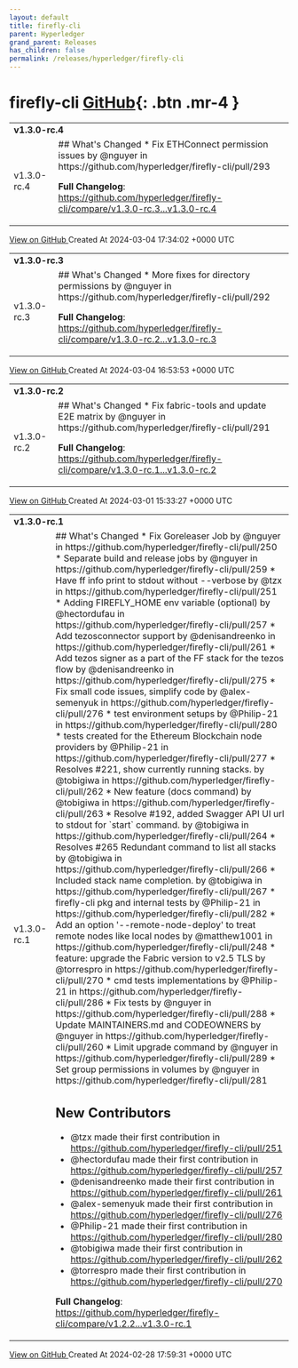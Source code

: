 ```yaml
---
layout: default
title: firefly-cli
parent: Hyperledger
grand_parent: Releases
has_children: false
permalink: /releases/hyperledger/firefly-cli
---
```


# firefly-cli <span class="fs-3 right-align">[GitHub](https://github.com/hyperledger/firefly-cli){: .btn .mr-4 }</span>


<div>
    <table>
        <tr>
            <td colspan="2">
                <b>
                    v1.3.0-rc.4
                </b>
            </td>
        </tr>
        <tr>
            <td>
                <span class="chip">
                    v1.3.0-rc.4
                </span>
            </td>
            <td>
                ## What's Changed
* Fix ETHConnect permission issues by @nguyer in https://github.com/hyperledger/firefly-cli/pull/293


**Full Changelog**: https://github.com/hyperledger/firefly-cli/compare/v1.3.0-rc.3...v1.3.0-rc.4
            </td>
        </tr>
    </table>
    <a href="https://github.com/hyperledger/firefly-cli/releases/tag/v1.3.0-rc.4" class=".btn">
        View on GitHub
    </a>
    <span class="right-align">
        Created At 2024-03-04 17:34:02 +0000 UTC
    </span>
</div>

<div>
    <table>
        <tr>
            <td colspan="2">
                <b>
                    v1.3.0-rc.3
                </b>
            </td>
        </tr>
        <tr>
            <td>
                <span class="chip">
                    v1.3.0-rc.3
                </span>
            </td>
            <td>
                ## What's Changed
* More fixes for directory permissions by @nguyer in https://github.com/hyperledger/firefly-cli/pull/292


**Full Changelog**: https://github.com/hyperledger/firefly-cli/compare/v1.3.0-rc.2...v1.3.0-rc.3
            </td>
        </tr>
    </table>
    <a href="https://github.com/hyperledger/firefly-cli/releases/tag/v1.3.0-rc.3" class=".btn">
        View on GitHub
    </a>
    <span class="right-align">
        Created At 2024-03-04 16:53:53 +0000 UTC
    </span>
</div>

<div>
    <table>
        <tr>
            <td colspan="2">
                <b>
                    v1.3.0-rc.2
                </b>
            </td>
        </tr>
        <tr>
            <td>
                <span class="chip">
                    v1.3.0-rc.2
                </span>
            </td>
            <td>
                ## What's Changed
* Fix fabric-tools and update E2E matrix by @nguyer in https://github.com/hyperledger/firefly-cli/pull/291


**Full Changelog**: https://github.com/hyperledger/firefly-cli/compare/v1.3.0-rc.1...v1.3.0-rc.2
            </td>
        </tr>
    </table>
    <a href="https://github.com/hyperledger/firefly-cli/releases/tag/v1.3.0-rc.2" class=".btn">
        View on GitHub
    </a>
    <span class="right-align">
        Created At 2024-03-01 15:33:27 +0000 UTC
    </span>
</div>

<div>
    <table>
        <tr>
            <td colspan="2">
                <b>
                    v1.3.0-rc.1
                </b>
            </td>
        </tr>
        <tr>
            <td>
                <span class="chip">
                    v1.3.0-rc.1
                </span>
            </td>
            <td>
                ## What's Changed
* Fix Goreleaser Job by @nguyer in https://github.com/hyperledger/firefly-cli/pull/250
* Separate build and release jobs by @nguyer in https://github.com/hyperledger/firefly-cli/pull/259
* Have ff info print to stdout without --verbose by @tzx in https://github.com/hyperledger/firefly-cli/pull/251
* Adding FIREFLY_HOME env variable (optional) by @hectordufau in https://github.com/hyperledger/firefly-cli/pull/257
* Add tezosconnector support by @denisandreenko in https://github.com/hyperledger/firefly-cli/pull/261
* Add tezos signer as a part of the FF stack for the tezos flow by @denisandreenko in https://github.com/hyperledger/firefly-cli/pull/275
* Fix small code issues, simplify code by @alex-semenyuk in https://github.com/hyperledger/firefly-cli/pull/276
* test environment setups by @Philip-21 in https://github.com/hyperledger/firefly-cli/pull/280
* tests created for the  Ethereum  Blockchain node providers by @Philip-21 in https://github.com/hyperledger/firefly-cli/pull/277
* Resolves #221, show currently running stacks. by @tobigiwa in https://github.com/hyperledger/firefly-cli/pull/262
* New feature (docs command) by @tobigiwa in https://github.com/hyperledger/firefly-cli/pull/263
* Resolve #192, added Swagger API UI url to stdout for `start` command. by @tobigiwa in https://github.com/hyperledger/firefly-cli/pull/264
* Resolves #265 Redundant command to list all stacks by @tobigiwa in https://github.com/hyperledger/firefly-cli/pull/266
* Included stack name completion. by @tobigiwa in https://github.com/hyperledger/firefly-cli/pull/267
* firefly-cli pkg and internal tests by @Philip-21 in https://github.com/hyperledger/firefly-cli/pull/282
* Add an option '--remote-node-deploy' to treat remote nodes like local nodes by @matthew1001 in https://github.com/hyperledger/firefly-cli/pull/248
* feature: upgrade the Fabric version to v2.5 TLS by @torrespro in https://github.com/hyperledger/firefly-cli/pull/270
* cmd tests implementations by @Philip-21 in https://github.com/hyperledger/firefly-cli/pull/286
* Fix tests by @nguyer in https://github.com/hyperledger/firefly-cli/pull/288
* Update MAINTAINERS.md and CODEOWNERS by @nguyer in https://github.com/hyperledger/firefly-cli/pull/260
* Limit upgrade command by @nguyer in https://github.com/hyperledger/firefly-cli/pull/289
* Set group permissions in volumes by @nguyer in https://github.com/hyperledger/firefly-cli/pull/281

## New Contributors
* @tzx made their first contribution in https://github.com/hyperledger/firefly-cli/pull/251
* @hectordufau made their first contribution in https://github.com/hyperledger/firefly-cli/pull/257
* @denisandreenko made their first contribution in https://github.com/hyperledger/firefly-cli/pull/261
* @alex-semenyuk made their first contribution in https://github.com/hyperledger/firefly-cli/pull/276
* @Philip-21 made their first contribution in https://github.com/hyperledger/firefly-cli/pull/280
* @tobigiwa made their first contribution in https://github.com/hyperledger/firefly-cli/pull/262
* @torrespro made their first contribution in https://github.com/hyperledger/firefly-cli/pull/270

**Full Changelog**: https://github.com/hyperledger/firefly-cli/compare/v1.2.2...v1.3.0-rc.1
            </td>
        </tr>
    </table>
    <a href="https://github.com/hyperledger/firefly-cli/releases/tag/v1.3.0-rc.1" class=".btn">
        View on GitHub
    </a>
    <span class="right-align">
        Created At 2024-02-28 17:59:31 +0000 UTC
    </span>
</div>

